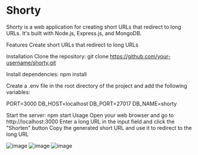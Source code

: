 # Shorty
Shorty is a web application for creating short URLs that redirect to long URLs. It's built with Node.js, Express.js, and MongoDB.

Features
Create short URLs that redirect to long URLs


Installation
Clone the repository:
git clone https://github.com/your-username/shorty.git

Install dependencies:
npm install

Create a .env file in the root directory of the project and add the following variables:

PORT=3000
DB_HOST=localhost
DB_PORT=27017
DB_NAME=shorty

Start the server:
npm start
Usage
Open your web browser and go to http://localhost:3000
Enter a long URL in the input field and click the "Shorten" button
Copy the generated short URL and use it to redirect to the long URL

![image](https://github.com/denizdagli/Shorty/assets/101983495/dc2d83d2-c5ef-4729-9bdc-054292613d1e)
![image](https://github.com/denizdagli/Shorty/assets/101983495/bb70411c-8e50-4e71-875e-9e833d9f9591)
![image](https://github.com/denizdagli/Shorty/assets/101983495/06d82612-6724-4f81-8fff-90b5281f9368)
